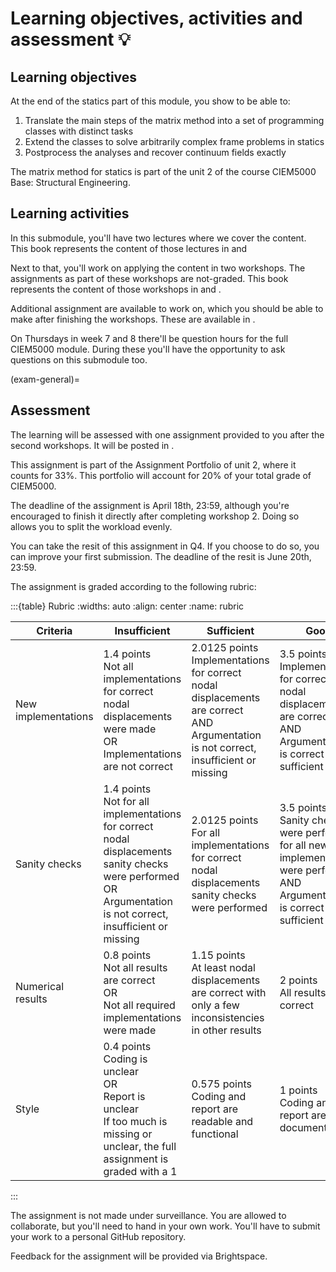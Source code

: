 # Learning objectives, activities and assessment 💡

## Learning objectives
At the end of the statics part of this module, you show to be able to:
1.	Translate the main steps of the matrix method into a set of programming classes with distinct tasks
2. Extend the classes to solve arbitrarily complex frame problems in statics
3. Postprocess the analyses and recover continuum fields exactly

The matrix method for statics is part of the unit 2 of the course CIEM5000 Base: Structural Engineering.

## Learning activities
In this submodule, you'll have two lectures where we cover the content. This book represents the content of those lectures in [](lecture1.md) and [](lecture2.md) 

Next to that, you'll work on applying the content in two workshops. The assignments as part of these workshops are not-graded. This book represents the content of those workshops in [](workshop1.md) and [](workshop2.md).

Additional assignment are available to work on, which you should be able to make after finishing the workshops. These are available in [](additional.md).

On Thursdays in week 7 and 8 there'll be question hours for the full CIEM5000 module. During these you'll have the opportunity to ask questions on this submodule too.

(exam-general)=
## Assessment
The learning will be assessed with one assignment provided to you after the second workshops. It will be posted in [](assignment.md).

This assignment is part of the Assignment Portfolio of unit 2, where it counts for 33%. This portfolio will account for 20% of your total grade of CIEM5000.

The deadline of the assignment is April 18th, 23:59, although you're encouraged to finish it directly after completing workshop 2. Doing so allows you to split the workload evenly.

You can take the resit of this assignment in Q4. If you choose to do so, you can improve your first submission. The deadline of the resit is June 20th, 23:59.

The assignment is graded according to the following rubric:

:::{table} Rubric
:widths: auto
:align: center
:name: rubric

| Criteria | Insufficient | Sufficient | Good|
| --- | --- | --- | --- |
| New implementations | 1.4 points <br> Not all implementations for correct nodal displacements were made <br> OR <br> Implementations are not correct | 2.0125 points <br> Implementations for correct nodal displacements are correct <br> AND <br> Argumentation is not correct, insufficient or missing | 3.5 points <br> Implementations for correct nodal displacements are correct <br> AND <br> Argumentation is correct and sufficient |
| Sanity checks | 1.4 points <br> Not for all implementations for correct nodal displacements sanity checks were performed<br>OR<br>Argumentation is not correct, insufficient or missing | 2.0125 points <br> For all implementations for correct nodal displacements sanity checks were performed | 3.5 points <br> Sanity checks were performed for all new code implementations were performed <br>AND<br>Argumentation is correct and sufficient |
| Numerical results | 0.8 points <br> Not all results are correct<br>OR<br>Not all required implementations were made | 1.15 points<br>At least nodal displacements are correct with only a few inconsistencies in other results | 2 points <br> All results are correct |
| Style | 0.4 points <br> Coding is unclear<br>OR<br>Report is unclear<br>If too much is missing or unclear, the full assignment is graded with a 1 | 0.575 points<br> Coding and report are readable and functional | 1 points <br> Coding and report are well documented |

:::

The assignment is not made under surveillance. You are allowed to collaborate, but you'll need to hand in your own work. You'll have to submit your work to a personal GitHub repository.

Feedback for the assignment will be provided via Brightspace.

